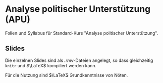 # Analyse politischer Unterstützung (APU)

Folien und Syllabus für Standard-Kurs "Analyse politischer Unterstützung".

## Slides
Die einzelnen Slides sind als *.rnw*-Dateien angelegt, so dass gleichzeitig `knitr` und $\LaTeX$ kompiliert werden kann. 

Für die Nutzung sind $\LaTeX$ Grundkenntnisse von Nöten. 

